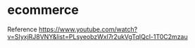 # ecommerce
Reference
https://www.youtube.com/watch?v=SIyxjRJ8VNY&list=PLsyeobzWxl7r2ukVgTqIQcl-1T0C2mzau
